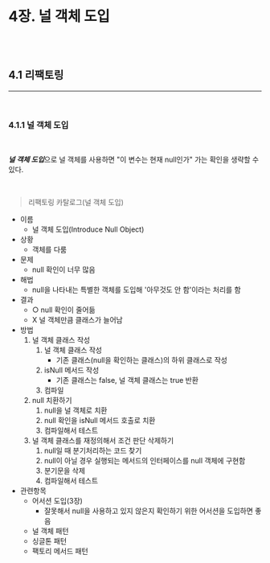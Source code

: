 # 4장. 널 객체 도입  

<br><br>

## 4.1 리팩토링  

___

<br>


### 4.1.1 널 객체 도입  

<br>

***널 객체 도입***으로 널 객체를 사용하면 "이 변수는 현재 null인가" 가는 확인을 생략할 수 있다.   

<br>

> 리팩토링 카탈로그(널 객체 도입)    
* 이름  
    * 널 객체 도입(Introduce Null Object)   
* 상황  
    * 객체를 다룸  
* 문제  
    * null 확인이 너무 많음   
* 해법  
    * null을 나타내는 특별한 객체를 도입해 '아무것도 안 함'이라는 처리를 함    
* 결과  
    * ○ null 확인이 줄어듦    
    * X 널 객체만큼 클래스가 늘어남   
* 방법  
    1. 널 객체 클래스 작성    
        1. 널 객체 클래스 작성  
            * 기존 클래스(null을 확인하는 클래스)의 하위 클래스로 작성   
        2. isNull 메서드 작성  
            * 기존 클래스는 false, 널 객체 클래스는 true 반환    
        3. 컴파일  
    2. null 치환하기  
        1. null을 널 객체로 치환     
        2. null 확인을 isNull 메서드 호출로 치환  
        3. 컴파일해서 테스트  
    3. 널 객체 클래스를 재정의해서 조건 판단 삭제하기  
        1. null일 때 분기처리하는 코드 찾기  
        2. null이 아닐 경우 실행되는 메서드의 인터페이스를 null 객체에 구현함  
        3. 분기문을 삭제
        4. 컴파일해서 테스트
* 관련항목  
    * 어서션 도입(3장)  
        * 잘못해서 null을 사용하고 있지 않은지 확인하기 위한 어서션을 도입하면 좋음  
    * 널 객체 패턴  
    * 싱글톤 패턴  
    * 팩토리 메서드 패턴















